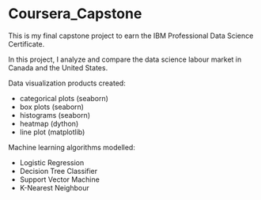 # Coursera_Capstone
This is my final capstone project to earn the IBM Professional Data Science Certificate.

In this project, I analyze and compare the data science labour market in Canada and the United States.

Data visualization products created:
* categorical plots (seaborn)
* box plots (seaborn)
* histograms (seaborn)
* heatmap (dython)
* line plot (matplotlib)

Machine learning algorithms modelled:
* Logistic Regression
* Decision Tree Classifier
* Support Vector Machine
* K-Nearest Neighbour
